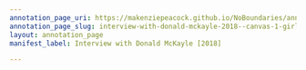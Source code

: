 ```yaml
---
annotation_page_uri: https://makenziepeacock.github.io/NoBoundaries/annotations/interview-with-donald-mckayle-2018--canvas-1-girl-.json
annotation_page_slug: interview-with-donald-mckayle-2018--canvas-1-girl-
layout: annotation_page
manifest_label: Interview with Donald McKayle [2018]

---
```

